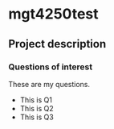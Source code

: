 # mgt4250test

## Project description
### Questions of interest
These are my questions.
- This is Q1
- This is Q2
- This is Q3
